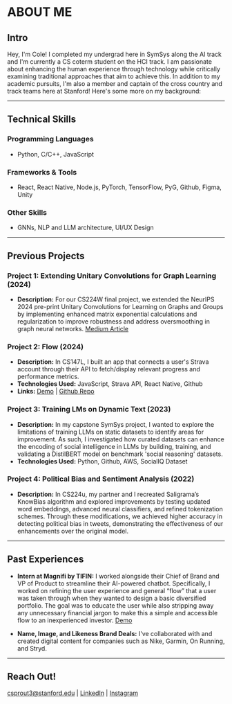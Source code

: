 # ABOUT ME 

## Intro

Hey, I'm Cole! I completed my undergrad here in SymSys along the AI track and I'm currently a CS coterm student on the HCI track. I am passionate about enhancing the human experience through technology while critically examining traditional approaches that aim to achieve this. In addition to my academic pursuits, I'm also a member and captain of the cross country and track teams here at Stanford! Here's some more on my background:

---

## Technical Skills

### Programming Languages
- Python, C/C++, JavaScript 

### Frameworks & Tools
- React, React Native, Node.js, PyTorch, TensorFlow, PyG, Github, Figma, Unity

### Other Skills
- GNNs, NLP and LLM architecture, UI/UX Design
---

## Previous Projects

### Project 1: Extending Unitary Convolutions for Graph Learning (2024)
- **Description:** For our CS224W final project, we extended the NeurIPS 2024 pre-print Unitary Convolutions for Learning on Graphs and Groups by implementing enhanced matrix exponential calculations and regularization to improve robustness and address oversmoothing in graph neural networks. [Medium Article](https://medium.com/stanford-cs224w/extending-unitary-convolutions-for-graph-learning-b64ac5881983)

### Project 2: Flow (2024)
- **Description:** In CS147L, I built an app that connects a user's Strava account through their API to fetch/display relevant progress and performance metrics. 
- **Technologies Used:** JavaScript, Strava API, React Native, Github
- **Links:** [Demo](https://vimeo.com/1042470044?share=copy) | [Github Repo](https://github.com/csprout3/stanford_projects.git)

### Project 3: Training LMs on Dynamic Text (2023)
- **Description:** In my capstone SymSys project, I wanted to explore the limitations of training LLMs on static datasets to identify areas for improvement. As such, I investigated how curated datasets can enhance the encoding of social intelligence in LLMs by building, training, and validating a DistilBERT model on benchmark 'social reasoning' datasets.
- **Technologies Used:** Python, Github, AWS, SocialIQ Dataset

### Project 4: Political Bias and Sentiment Analysis (2022)
- **Description:** In CS224u, my partner and I recreated Saligrama’s KnowBias algorithm and explored improvements by testing updated word embeddings, advanced neural classifiers, and refined tokenization schemes. Through these modifications, we achieved higher accuracy in detecting political bias in tweets, demonstrating the effectiveness of our enhancements over the original model.


---

## Past Experiences

- **Intern at Magnifi by TIFIN:** I worked alongside their Chief of Brand and VP of Product to streamline their AI-powered chatbot. Specifically, I worked on refining the user experience and general “flow” that a user was taken through when they wanted to design a basic diversified portfolio. The goal was to educate the user while also stripping away any unnecessary financial jargon to make this a simple and accessible flow to an inexperienced investor. [Demo](https://vimeo.com/1042473181?share=copy)

- **Name, Image, and Likeness Brand Deals:** I've collaborated with and created digital content for companies such as Nike, Garmin, On Running, and Stryd.


---

## Reach Out!

csprout3@stanford.edu | [LinkedIn](https://www.linkedin.com/in/cole-sprout-14a772231/) | [Instagram](https://www.instagram.com/colecsprout?igsh=MWk4bWlzMml1enpzZw%3D%3D&utm_source=qr)
